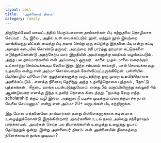 ```yaml
---
layout: post
title:  "அன்னையர் தினம்"
category: family
---
```


திருநெல்வேலி மாவட்டத்தில் பெரும்பாலான தாய்மார்கள் பீடி சுற்றுதலை தொழிலாக செய்வர் . பீடி இலை , அதில் உள் வைக்கப்படும் தூள்,
மற்றும் நூல் இவற்றை வாங்கிவந்து வீட்டில் வைத்து பீடி தயார் செய்து ஒரு கட்டுக்கு இத்தனை பீடி என்று கட்டி அதைக்  கடையில் கொண்டு தருவர். அவற்றை சரி பார்த்து தரமான கட்டுக்களை எடுத்துக்கொண்டு அதற்கேற்ப வார இறுதியில் அவர்களுக்கு ஊதியம் வழங்கப்படும் . அந்த பல தாய்மார்களில்  என் அம்மாவும் ஒருவர் . காலை முதல் மாலை வரைக்கும் உட்கார்ந்து செய்ய்யக்கூடிய வேலை இது. இந்த சம்பளம் காய்கறி , பால் செலவுக்காவது உதவுமே என்று என் அம்மா சொல்வதைக்  கேள்விப்பட்டிருக்கிறேன். பள்ளியில் பீடிதொழில் புரிவோரின் குழந்தைகளுக்கு வருடத்திற்கு ஒரு முறை உதவித்தொகை அளிக்கப்படும் . எனக்கு நினைவு தெரிந்து அந்த உதவித்தொகை புத்தகம் , நோட்டு புத்தகங்கள் , சீருடை வாங்க பயன்படுத்துவோம். எனது 5ம் வகுப்பிலிருந்து கல்லூரி 4ம் ஆண்டுவரை எனக்கு  இந்த உதவித் தொகை கிடைத்தது.  "நமக்கு வேற எந்த scholarship க்கும் வழி இல்ல. அதனால நீ படிச்சு முடிக்கும் வரைக்குமாச்சு நான் வேலை செய்யணும்" என்று என் அம்மா 20+ வருடங்கள் பீடி சுற்றினாங்க.

இது போல எத்தனையோ தாய்மார்கள் தனது பிள்ளைகளுக்காக கடினமாக உழைத்துக்கொண்டு இருக்கின்றனர் அவர்களின் உடல் நலம் அல்லது சந்தோஷம் பார்க்காமல். அவர்கள் செய்த பல தியாகங்களில்  உழைத்து உழைத்து ஓடாய் தேய்ந்ததும்  ஒன்று. இன்று அன்னையர் தினம். என் அன்னையின் தியாகத்தை நினைக்காமல் தூங்க முடியுமா? 
